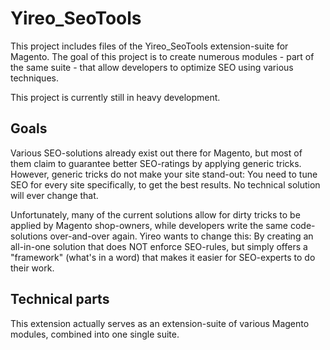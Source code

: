 # Yireo\_SeoTools
This project includes files of the Yireo\_SeoTools extension-suite for Magento. The goal of
this project is to create numerous modules - part of the same suite - that allow developers
to optimize SEO using various techniques.

This project is currently still in heavy development.

## Goals
Various SEO-solutions already exist out there for Magento, but most of them claim to
guarantee better SEO-ratings by applying generic tricks. However, generic tricks do not make
your site stand-out: You need to tune SEO for every site specifically, to get the best
results. No technical solution will ever change that.

Unfortunately, many of the current solutions allow for dirty tricks to be applied by Magento
shop-owners, while developers write the same code-solutions over-and-over again. Yireo wants
to change this: By creating an all-in-one solution that does NOT enforce SEO-rules, but
simply offers a "framework" (what's in a word) that makes it easier for SEO-experts to do
their work. 

## Technical parts
This extension actually serves as an extension-suite of various Magento modules, combined
into one single suite.
